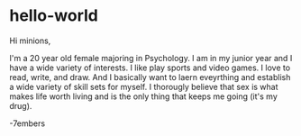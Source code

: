 # hello-world

Hi minions,

I'm a 20 year old female majoring in Psychology.
I am in my junior year and I have a wide variety of interests.
I like play sports and video games.
I love to read, write, and draw.
And I basically want to laern eveyrthing and establish a wide variety of skill sets for myself.
I thorougly believe that sex is what makes life worth living and is the only thing that keeps me going (it's my drug).

-7embers
